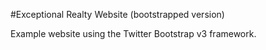 #Exceptional Realty Website (bootstrapped version)

Example website using the Twitter Bootstrap v3 framework.
 
